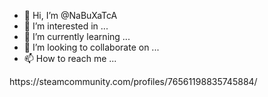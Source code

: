 - 👋 Hi, I’m @NaBuXaTcA
- 👀 I’m interested in ...
- 🌱 I’m currently learning ...
- 💞️ I’m looking to collaborate on ...
- 📫 How to reach me ...

<!---
NaBuXaTcA/NaBuXaTcA is a ✨ special ✨ repository because its `README.md` (this file) appears on your GitHub profile.
You can click the Preview link to take a look at your changes.
---> https://steamcommunity.com/profiles/76561198835745884/

